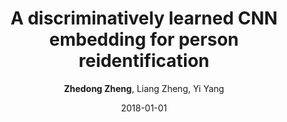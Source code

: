 ---
title: "A discriminatively learned CNN embedding for person reidentification"
collection: publications
permalink: /publication/2018-01-01-A-discriminatively-learned-CNN-embedding-for-person-reidentification
date: 2018-01-01
doi: 10.1145/3159171
venue: 'ACM Transactions on Multimedia Computing, Communications, and Applications (TOMM)'
paperurl: 'https://arxiv.org/pdf/1611.05666.pdf'
author: '<strong>Zhedong Zheng</strong>,  Liang Zheng,  Yi Yang'
citation: ' Zhedong Zheng,  Liang Zheng,  Yi Yang, &quot;A discriminatively learned CNN embedding for person reidentification.&quot; ACM Transactions on Multimedia Computing, Communications, and Applications (TOMM), 2018.'
pub_year: '2018'
---